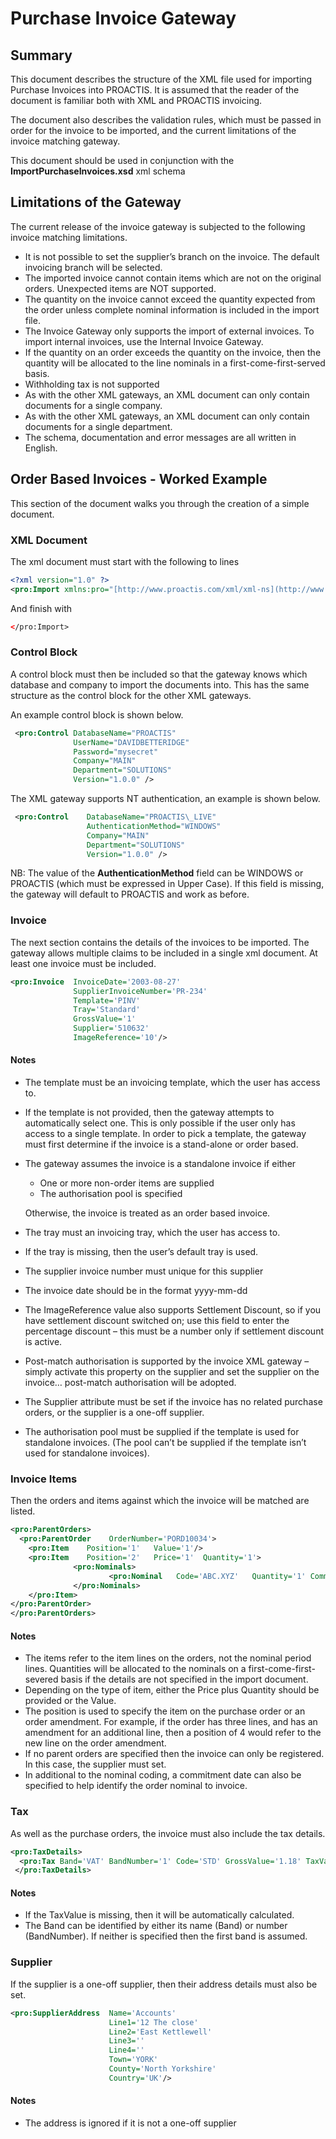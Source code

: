 # Purchase Invoice Gateway

## Summary

This document describes the structure of the XML file used for importing Purchase Invoices into PROACTIS.  It is assumed that the reader of the document is familiar both with XML and PROACTIS invoicing.

The document also describes the validation rules, which must be passed in order for the invoice to be imported, and the current limitations of the invoice matching gateway.

This document should be used in conjunction with the **ImportPurchaseInvoices.xsd** xml schema


## Limitations of the Gateway

The current release of the invoice gateway is subjected to the following invoice matching limitations.  

* It is not possible to set the supplier’s branch on the invoice.  The default invoicing branch will be selected.
* The imported invoice cannot contain items which are not on the original orders.  Unexpected items are NOT supported.
* The quantity on the invoice cannot exceed the quantity expected from the order unless complete nominal information is included in the import file.
* The Invoice Gateway only supports the import of external invoices.  To import internal invoices, use the Internal Invoice Gateway.
* If the quantity on an order exceeds the quantity on the invoice, then the quantity will be allocated to the line nominals in a first-come-first-served basis.
* Withholding tax is not supported
* As with the other XML gateways, an XML document can only contain documents for a single company.
* As with the other XML gateways, an XML document can only contain documents for a single department.
* The schema, documentation and error messages are all written in English.


## Order Based Invoices - Worked Example

This section of the document walks you through the creation of a simple document. 

### XML Document

The xml document must start with the following to lines

```xml
<?xml version="1.0" ?>
<pro:Import xmlns:pro="[http://www.proactis.com/xml/xml-ns](http://www.proactis.com/xml/xml-ns)">
```

And finish with

```xml
</pro:Import>
```

### Control Block

A control block must then be included so that the gateway knows which database and company to import the documents into.  This has the same structure as the control block for the other XML gateways.

An example control block is shown below.

```xml
 <pro:Control DatabaseName="PROACTIS"
              UserName="DAVIDBETTERIDGE"
              Password="mysecret"
              Company="MAIN"
              Department="SOLUTIONS"
              Version="1.0.0" />
```

The XML gateway supports NT authentication, an example is shown below.

```xml
 <pro:Control    DatabaseName="PROACTIS\_LIVE"
                 AuthenticationMethod="WINDOWS"
                 Company="MAIN"
                 Department="SOLUTIONS"
                 Version="1.0.0" />
```

NB: The value of the __AuthenticationMethod__ field can be WINDOWS or PROACTIS (which must be expressed in Upper Case).  If this field is missing, the gateway will default to PROACTIS and work as before.

### Invoice

The next section contains the details of the invoices to be imported.  The gateway allows multiple claims to be included in a single xml document.  At least one invoice must be included.

```xml
<pro:Invoice  InvoiceDate='2003-08-27'              
              SupplierInvoiceNumber='PR-234' 
              Template='PINV' 
              Tray='Standard' 
              GrossValue='1'
              Supplier='510632'
              ImageReference='10'/>
```

####  Notes
* The template must be an invoicing template, which the user has access to.
* If the template is not provided, then the gateway attempts to automatically select one.  This is only possible if the user only has access to a single template.  In order to pick a template, the gateway must first determine if the invoice is a stand-alone or order based.
* The gateway assumes the invoice is a standalone invoice if either
  * One or more non-order items are supplied
  * The authorisation pool is specified

  Otherwise, the invoice is treated as an order based invoice.

* The tray must an invoicing tray, which the user has access to.
* If the tray is missing, then the user’s default tray is used.
* The supplier invoice number must unique for this supplier
* The invoice date should be in the format yyyy-mm-dd
* The ImageReference value also supports Settlement Discount, so if you have settlement discount switched on; use this field to enter the percentage discount – this must be a number only if settlement discount is active.
* Post-match authorisation is supported by the invoice XML gateway – simply activate this property on the supplier and set the supplier on the invoice… post-match authorisation will be adopted.
* The Supplier attribute must be set if the invoice has no related purchase orders, or the supplier is a one-off supplier.
* The authorisation pool must be supplied if the template is used for standalone invoices.  (The pool can’t be supplied if the template isn’t used for standalone invoices).

### Invoice Items
Then the orders and items against which the invoice will be matched are listed.

```xml
<pro:ParentOrders>                   
  <pro:ParentOrder    OrderNumber='PORD10034'>
    <pro:Item    Position='1'   Value='1'/>
    <pro:Item    Position='2'   Price='1'  Quantity='1'>
              <pro:Nominals>
                      <pro:Nominal   Code='ABC.XYZ'   Quantity='1' CommitmentDate='2005-12-18' />
              </pro:Nominals>
    </pro:Item> 
</pro:ParentOrder>
</pro:ParentOrders>
```

#### Notes
* The items refer to the item lines on the orders, not the nominal period lines.  Quantities will be allocated to the nominals on a first-come-first-severed basis if the details are not specified in the import document.
* Depending on the type of item, either the Price plus Quantity should be provided or the Value.
* The position is used to specify the item on the purchase order or an order amendment. For example, if the order has three lines, and has an amendment for an additional line, then a position of 4 would refer to the new line on the order amendment.
* If no parent orders are specified then the invoice can only be registered.  In this case, the supplier must set.
* In additional to the nominal coding, a commitment date can also be specified to help identify the order nominal to invoice.

### Tax
As well as the purchase orders, the invoice must also include the tax details.

```xml
<pro:TaxDetails>
  <pro:Tax Band='VAT' BandNumber='1' Code='STD' GrossValue='1.18' TaxValue='0.18'/>
 </pro:TaxDetails>
```

#### Notes
* If the TaxValue is missing, then it will be automatically calculated.
* The Band can be identified by either its name (Band) or number (BandNumber). If neither is specified then the first band is assumed.

### Supplier
If the supplier is a one-off supplier, then their address details must also be set.

```xml
<pro:SupplierAddress  Name='Accounts' 
                      Line1='12 The close' 
                      Line2='East Kettlewell' 
                      Line3='' 
                      Line4='' 
                      Town='YORK' 
                      County='North Yorkshire' 
                      Country='UK'/>
```
#### Notes
* The address is ignored if it is not a one-off supplier
